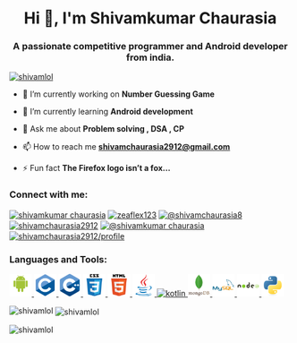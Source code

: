 <h1 align="center">Hi 👋, I'm Shivamkumar Chaurasia</h1>
<h3 align="center">A passionate competitive programmer and Android developer from india.</h3>

<p align="left"> <a href="https://github.com/ryo-ma/github-profile-trophy"><img src="https://github-profile-trophy.vercel.app/?username=shivamlol" alt="shivamlol" /></a> </p>

- 🔭 I’m currently working on **Number Guessing Game**

- 🌱 I’m currently learning **Android development**

- 💬 Ask me about **Problem solving , DSA , CP**

- 📫 How to reach me **shivamchaurasia2912@gmail.com**

- ⚡ Fun fact **The Firefox logo isn’t a fox…**

<h3 align="left">Connect with me:</h3>
<p align="left">
<a href="https://linkedin.com/in/shivamkumar chaurasia" target="blank"><img align="center" src="https://raw.githubusercontent.com/rahuldkjain/github-profile-readme-generator/master/src/images/icons/Social/linked-in-alt.svg" alt="shivamkumar chaurasia" height="30" width="40" /></a>
<a href="https://www.codechef.com/users/zeaflex123" target="blank"><img align="center" src="https://cdn.jsdelivr.net/npm/simple-icons@3.1.0/icons/codechef.svg" alt="zeaflex123" height="30" width="40" /></a>
<a href="https://www.hackerrank.com/@shivamchaurasia8" target="blank"><img align="center" src="https://raw.githubusercontent.com/rahuldkjain/github-profile-readme-generator/master/src/images/icons/Social/hackerrank.svg" alt="@shivamchaurasia8" height="30" width="40" /></a>
<a href="https://www.leetcode.com/shivamchaurasia2912" target="blank"><img align="center" src="https://raw.githubusercontent.com/rahuldkjain/github-profile-readme-generator/master/src/images/icons/Social/leet-code.svg" alt="shivamchaurasia2912" height="30" width="40" /></a>
<a href="https://www.hackerearth.com/@shivamkumar chaurasia" target="blank"><img align="center" src="https://raw.githubusercontent.com/rahuldkjain/github-profile-readme-generator/master/src/images/icons/Social/hackerearth.svg" alt="@shivamkumar chaurasia" height="30" width="40" /></a>
<a href="https://auth.geeksforgeeks.org/user/shivamchaurasia2912/profile" target="blank"><img align="center" src="https://raw.githubusercontent.com/rahuldkjain/github-profile-readme-generator/master/src/images/icons/Social/geeks-for-geeks.svg" alt="shivamchaurasia2912/profile" height="30" width="40" /></a>
</p>

<h3 align="left">Languages and Tools:</h3>
<p align="left"> <a href="https://developer.android.com" target="_blank" rel="noreferrer"> <img src="https://raw.githubusercontent.com/devicons/devicon/master/icons/android/android-original-wordmark.svg" alt="android" width="40" height="40"/> </a> <a href="https://www.cprogramming.com/" target="_blank" rel="noreferrer"> <img src="https://raw.githubusercontent.com/devicons/devicon/master/icons/c/c-original.svg" alt="c" width="40" height="40"/> </a> <a href="https://www.w3schools.com/cpp/" target="_blank" rel="noreferrer"> <img src="https://raw.githubusercontent.com/devicons/devicon/master/icons/cplusplus/cplusplus-original.svg" alt="cplusplus" width="40" height="40"/> </a> <a href="https://www.w3schools.com/css/" target="_blank" rel="noreferrer"> <img src="https://raw.githubusercontent.com/devicons/devicon/master/icons/css3/css3-original-wordmark.svg" alt="css3" width="40" height="40"/> </a> <a href="https://www.w3.org/html/" target="_blank" rel="noreferrer"> <img src="https://raw.githubusercontent.com/devicons/devicon/master/icons/html5/html5-original-wordmark.svg" alt="html5" width="40" height="40"/> </a> <a href="https://www.java.com" target="_blank" rel="noreferrer"> <img src="https://raw.githubusercontent.com/devicons/devicon/master/icons/java/java-original.svg" alt="java" width="40" height="40"/> </a> <a href="https://kotlinlang.org" target="_blank" rel="noreferrer"> <img src="https://www.vectorlogo.zone/logos/kotlinlang/kotlinlang-icon.svg" alt="kotlin" width="40" height="40"/> </a> <a href="https://www.mongodb.com/" target="_blank" rel="noreferrer"> <img src="https://raw.githubusercontent.com/devicons/devicon/master/icons/mongodb/mongodb-original-wordmark.svg" alt="mongodb" width="40" height="40"/> </a> <a href="https://www.mysql.com/" target="_blank" rel="noreferrer"> <img src="https://raw.githubusercontent.com/devicons/devicon/master/icons/mysql/mysql-original-wordmark.svg" alt="mysql" width="40" height="40"/> </a> <a href="https://nodejs.org" target="_blank" rel="noreferrer"> <img src="https://raw.githubusercontent.com/devicons/devicon/master/icons/nodejs/nodejs-original-wordmark.svg" alt="nodejs" width="40" height="40"/> </a> <a href="https://www.python.org" target="_blank" rel="noreferrer"> <img src="https://raw.githubusercontent.com/devicons/devicon/master/icons/python/python-original.svg" alt="python" width="40" height="40"/> </a> </p>

<p><img align="left" src="https://github-readme-stats.vercel.app/api/top-langs?username=shivamlol&show_icons=true&locale=en&layout=compact" alt="shivamlol" /></p>

<p>&nbsp;<img align="center" src="https://github-readme-stats.vercel.app/api?username=shivamlol&show_icons=true&locale=en" alt="shivamlol" /></p>

<p><img align="center" src="https://github-readme-streak-stats.herokuapp.com/?user=shivamlol&" alt="shivamlol" /></p>
